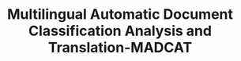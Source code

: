 ---
types: "word"

title: "Multilingual Automatic Document Classification Analysis and Translation-MADCAT"

categories: ['']

tags: ['Multilingual', 'Automatic', 'Document', 'Classification', 'Analysis', 'and', 'Translation', 'MADCAT']

arabic: 'تحليل وترجمة وتصنيف المستندات متعددة اللغات آليا'

arexps: []

enwords: ['Multilingual Automatic Document Classification Analysis and Translation-MADCAT']

enexps: []

arlexicons: 'ح'

enlexicons: 'M'

authors: ['Ruqayya Roshdy']

translators: ['']

citations: 'تطبيقات الذكاء الاصطناعي في خدمة اللغة العربية'

sources: 'مركز الملك عبدالله بن عبدالعزيز الدولي لخدمة اللغة العربية'

word: "true"

slug: ""
---
